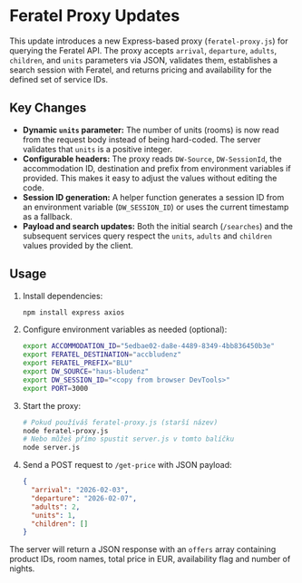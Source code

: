 # Feratel Proxy Updates

This update introduces a new Express-based proxy (`feratel-proxy.js`) for querying the Feratel API. The proxy accepts `arrival`, `departure`, `adults`, `children`, and `units` parameters via JSON, validates them, establishes a search session with Feratel, and returns pricing and availability for the defined set of service IDs.

## Key Changes

* **Dynamic `units` parameter:** The number of units (rooms) is now read from the request body instead of being hard-coded. The server validates that `units` is a positive integer.
* **Configurable headers:** The proxy reads `DW-Source`, `DW-SessionId`, the accommodation ID, destination and prefix from environment variables if provided. This makes it easy to adjust the values without editing the code.
* **Session ID generation:** A helper function generates a session ID from an environment variable (`DW_SESSION_ID`) or uses the current timestamp as a fallback.
* **Payload and search updates:** Both the initial search (`/searches`) and the subsequent services query respect the `units`, `adults` and `children` values provided by the client.

## Usage

1. Install dependencies:
   ```bash
   npm install express axios
   ```

2. Configure environment variables as needed (optional):
   ```bash
   export ACCOMMODATION_ID="5edbae02-da8e-4489-8349-4bb836450b3e"
   export FERATEL_DESTINATION="accbludenz"
   export FERATEL_PREFIX="BLU"
   export DW_SOURCE="haus-bludenz"
   export DW_SESSION_ID="<copy from browser DevTools>"
   export PORT=3000
   ```

3. Start the proxy:
   ```bash
   # Pokud používáš feratel-proxy.js (starší název)
   node feratel-proxy.js
   # Nebo můžeš přímo spustit server.js v tomto balíčku
   node server.js
   ```

4. Send a POST request to `/get-price` with JSON payload:
   ```json
   {
     "arrival": "2026-02-03",
     "departure": "2026-02-07",
     "adults": 2,
     "units": 1,
     "children": []
   }
   ```

The server will return a JSON response with an `offers` array containing product IDs, room names, total price in EUR, availability flag and number of nights.

